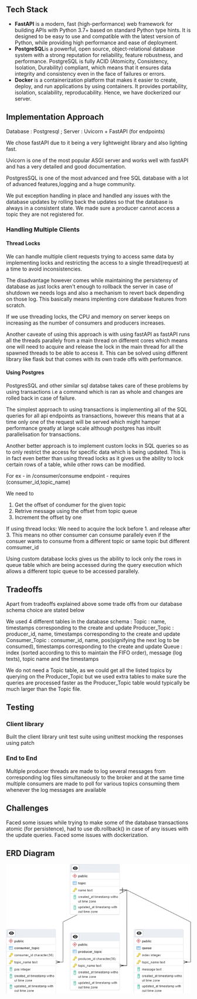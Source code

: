 ## Tech Stack
+ **FastAPI** is a modern, fast (high-performance) web framework for building APIs with Python 3.7+ based on standard Python type hints. It is designed to be easy to use and compatible with the latest version of Python, while providing high performance and ease of deployment. 
+ **PostgreSQL**is a powerful, open source, object-relational database system with a strong reputation for reliability, feature robustness, and performance. PostgreSQL is fully ACID (Atomicity, Consistency, Isolation, Durability) compliant, which means that it ensures data integrity and consistency even in the face of failures or errors.
+ **Docker** is a containerization platform that makes it easier to create, deploy, and run applications by using containers. It provides portability, isolation, scalability, reproducability. Hence, we have dockerized our server. 

## Implementation Approach

Database : Postgresql ; Server : Uvicorn + FastAPI (for endpoints)

We chose fastAPI due to it being a very lightweight library and also lighting fast.

Uvicorn is one of the most popular ASGI server and works well with fastAPI and has a very detailed and good documentation.

PostgresSQL is one of the most advanced and free SQL database with a lot of advanced features,logging and a huge community.

We put exception handling in place and handled any issues with the database updates by rolling back the updates so that the database is always in a consistent state. We made sure a producer cannot access a topic they are not registered for.

### Handling Multiple Clients

#### Thread Locks

We can handle multiple client requests trying to access same data by implementing locks and restricting the access to a single thread(request) at a time to avoid inconsistencies.

The disadvantage however comes while maintaining the persistensy of database as just locks aren't enough to rollback the server in case of shutdown we needs logs and also a mechanism to revert back depending on those log. This basically means implenting core database features from scratch.

If we use threading locks, the CPU and memory on server keeps on increasing as the number of consumers and producers increases.

Another caveate of using this approach is with using fastAPI as fastAPI runs all the threads parallely from a main thread on different cores which means one will need to acquire and release the lock in the main thread for all the spawned threads to be able to access it. This can be solved using different library like flask but that comes with its own trade offs with performance.

#### Using Postgres

PostgresSQL and other similar sql databse takes care of these problems by using transactions i.e a command which is ran as whole and changes are rolled back in case of failure.

The simplest approach to using transactions is implementing all of the SQL queries for all api endpoints as transactions, however this means that at a time only one of the request will be served which might hamper performance greatly at large scale although postgres has inbuilt parallelisation for transactions.

Another better approach is to implement custom locks in SQL queries so as to only restrict the access for specific data which is being updated. This is in fact even better than using thread locks as it gives us the ability to lock certain rows of a table, while other rows can be modified.

For ex -  in /consumer/consume endpoint - requires (consumer_id,topic_name)

We need to

1. Get the offset of condumer for the given topic
2. Retrive message using the offset from topic queue
3. Increment the offset by one

If using thread locks: We need to acquire the lock before 1. and release after 3. This means no other consumer can consume parallely even if the consuer wants to consume from a different topic or same topic but different comsumer_id

Using custom database locks gives us the ability to lock only the rows in queue table which are being accessed during the query execution which allows a different topic queue to be accessed parallely.

## Tradeoffs

Apart from tradeoffs explained above some trade offs from our database schema choice are stated below

We used 4 different tables in the database schema :
Topic : name, timestamps corresponding to the create and update
Producer_Topic : producer_id, name, timestamps corresponding to the create and update
Consumer_Topic : consumer_id, name, pos(signifying the next log to be consumed), timestamps corresponding to the create and update
Queue : index (sorted according to this to maintain the FIFO order), message (log texts), topic name and the timestamps

We do not need a Topic table, as we could get all the listed topics by querying on the Producer_Topic but we used extra tables to make sure the queries are processed faster as the Producer_Topic table would typically be much larger than the Topic file.

## Testing

### Client library

Built the client library unit test suite using unittest mocking the responses using patch

### End to End

Multiple producer threads are made to log several messages from corresponding log files simultaneously to the broker and at the same time multiple consumers are made to poll for various topics consuming them whenever the log messages are available

## Challenges

Faced some issues while trying to make some of the database transactions atomic (for persistence), had to use db.rollback() in case of any issues with the update queries. Faced some issues with dockerization.

## ERD Diagram

![ERD Diagram](./ERDDiagram.png)
